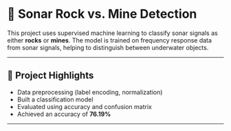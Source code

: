 # 🌊 Sonar Rock vs. Mine Detection

This project uses supervised machine learning to classify sonar signals as either **rocks** or **mines**. The model is trained on frequency response data from sonar signals, helping to distinguish between underwater objects.

---

## 🧠 Project Highlights

- Data preprocessing (label encoding, normalization)
- Built a classification model 
- Evaluated using accuracy and confusion matrix
- Achieved an accuracy of **76.19%**

---
